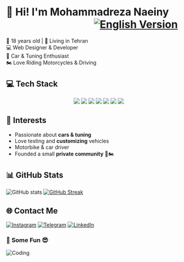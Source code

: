 # 👋 Hi! I'm Mohammadreza Naeiny                                         [![English Version](https://img.shields.io/badge/برگشت%20به%20فارسی%20🌍-blue)](https://github.com/MmDNaeiny/MmDNaeiny/blob/main/README.md)

🎂 18 years old | 📍 Living in Tehran  
💻 Web Designer & Developer  
🚗 Car & Tuning Enthusiast  
🏍 Love Riding Motorcycles & Driving  



## 💻 **Tech Stack**
<p align="center">
  <img src="https://img.shields.io/badge/HTML5-E34F26?style=for-the-badge&logo=html5&logoColor=white" />
  <img src="https://img.shields.io/badge/CSS3-1572B6?style=for-the-badge&logo=css3&logoColor=white" />
  <img src="https://img.shields.io/badge/Bootstrap-563D7C?style=for-the-badge&logo=bootstrap&logoColor=white" />
  <img src="https://img.shields.io/badge/JavaScript-F7DF1E?style=for-the-badge&logo=javascript&logoColor=black" />
  <img src="https://img.shields.io/badge/jQuery-0769AD?style=for-the-badge&logo=jquery&logoColor=white" />
  <img src="https://img.shields.io/badge/MySQL-4479A1?style=for-the-badge&logo=mysql&logoColor=white" />
  <img src="https://img.shields.io/badge/PHP-777BB4?style=for-the-badge&logo=php&logoColor=white" />
</p>




## 🚗 **Interests**
- Passionate about **cars & tuning**
- Love testing and **customizing** vehicles
- Motorbike & car driver
- Founded a small **private community** 🚗🏍



## 📊 **GitHub Stats**
![GitHub stats](https://github-readme-stats.vercel.app/api?username=yourusername&show_icons=true&theme=dark)
[![GitHub Streak](https://github-readme-streak-stats.herokuapp.com/?user=yourusername&theme=dark)](https://git.io/streak-stats)



## 🌐 **Contact Me**
[![Instagram](https://img.shields.io/badge/Instagram-E4405F?style=for-the-badge&logo=instagram&logoColor=white)](https://instagram.com/mmdnaeiny)
[![Telegram](https://img.shields.io/badge/Telegram-2CA5E0?style=for-the-badge&logo=telegram&logoColor=white)](https://t.me/MmDNaeiny)
[![LinkedIn](https://img.shields.io/badge/LinkedIn-0077B5?style=for-the-badge&logo=linkedin&logoColor=white)](www.linkedin.com/in/mohammadreza-naeiny-a56767294)



### 🎨 **Some Fun 😎**
![Coding](https://media.giphy.com/media/3oriO0OEd9QIDdllqo/giphy.gif)
